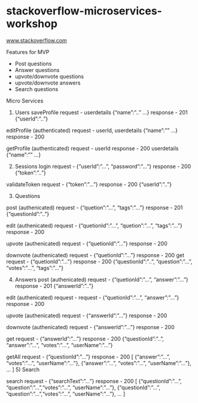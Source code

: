 # stackoverflow-microservices-workshop




www.stackoverflow.com  


Features for MVP 

* Post questions 
* Answer questions
* upvote/downvote questions
* upvote/downvote answers
* Search questions


Micro Services

1) Users
saveProfile 
request -  userdetails {“name”:”..” ...}
response - 201 {“userId”:”..”}

editProfile (authenticated)
request -  userId, userdetails {“name”:”” ...}
response - 200 

getProfile (authenticated)
request  -  userId
response - 200 userdetails {“name”:”” ...}

2) Sessions
login
request  -  {“userId”:”...”, “password”:”...”}
response - 200 {“token”:”..”}

validateToken
request -  {“token”:”...”}
response - 200 {“userId”:”..”}

3) Questions

post (authenicated)
request  -  {“quetion”:”...”, “tags”:”...”}
response - 201 {“questionId”:”..”}

edit (authenicated)
request  -  {“quetionId”:”...”, “quetion”:”...”, “tags”:”...”}
response - 200 

upvote (authenicated)
request  -  {“quetionId”:”...”}
response - 200 

downvote (authenicated)
request  -  {“quetionId”:”...”}
response - 200 
get
request  -  {“quetionId”:”...”}
response - 200 {“questionId”:”..”, “question”:”...”, “votes”:”...”, “tags”:”...”}

4) Answers
post (authenicated)
request  -  {“quetionId”:”...”, “answer”:”...”}
response - 201 {“answerId”:”..”}

edit (authenicated)
request  -  request  -  {“quetionId”:”...”, “answer”:”...”}
response - 200 

upvote (authenicated)
request  -  {“answerId”:”...”}
response - 200 

downvote (authenicated)
request  -  {“answerId”:”...”}
response - 200 

get 
request  -  {“answerId”:”...”}
response - 200 {“questionId”:”..”, “answer”:”...”, “votes”:”...”, “userName”:”...”}

getAll
request  -  {“questionId”:”...”}
response - 200         [
 	{“answer”:”...”, “votes”:”...”, “userName”:”...”},
            {“answer”:”...”, “votes”:”...”, “userName”:”...”},
             ...
           ]
5) Search

search
request  -  {“searchText”:”...”}
response - 200 [
 {“questionId”:”...”, “question”:”...”,“votes”:”...”, “userName”:”...”},
 {“questionId”:”...”, “question”:”...”,“votes”:”...”, “userName”:”...”},
      ...
  ]

